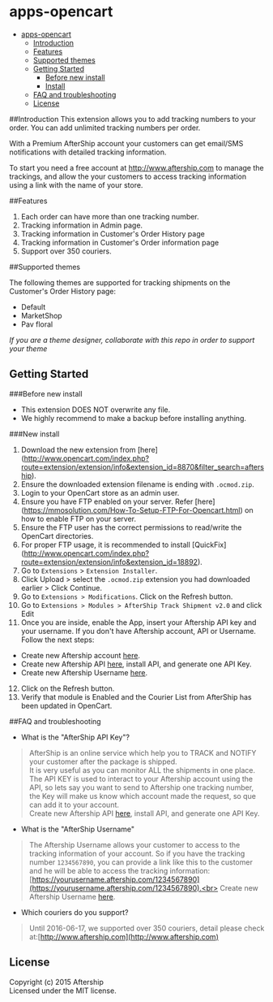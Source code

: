 # apps-opencart
- [apps-opencart](#apps-opencart)
    - [Introduction](#introduction)
    - [Features](#features)
    - [Supported themes](#supported-themes)
    - [Getting Started](#getting-started)
        - [Before new install](#before-new-install)
        - [Install](#new-install)
    - [FAQ and troubleshooting](#faq-and-troubleshooting)
    - [License](#license)

##Introduction
This extension allows you to add tracking numbers to your order. You can add unlimited tracking numbers per order.

With a Premium AfterShip account your customers can get email/SMS notifications with detailed tracking information.

To start you need a free account at http://www.aftership.com to manage the trackings, and allow the your customers to access tracking information using a link with the name of your store.


##Features
1. Each order can have more than one tracking number.
2. Tracking information in Admin page.
3. Tracking information in Customer's Order History page
4. Tracking information in Customer's Order information page
5. Support over 350 couriers.

##Supported themes

The following themes are supported for tracking shipments on the Customer's Order History page:

- Default
- MarketShop
- Pav floral

 *If you are a theme designer, collaborate with this repo in order to support your theme*


## Getting Started

###Before new install
* This extension DOES NOT overwrite any file.
* We highly recommend to make a backup before installing anything.

###New install
1. Download the new extension from [here] (http://www.opencart.com/index.php?route=extension/extension/info&extension_id=8870&filter_search=aftership).
2. Ensure the downloaded extension filename is ending with ```.ocmod.zip```.
3. Login to your OpenCart store as an admin user.
4. Ensure you have FTP enabled on your server. Refer [here] (https://mmosolution.com/How-To-Setup-FTP-For-Opencart.html) on how to enable FTP on your server.
5. Ensure the FTP user has the correct permissions to read/write the OpenCart directories.
6. For proper FTP usage, it is recommended to install [QuickFix] (http://www.opencart.com/index.php?route=extension/extension/info&extension_id=18892).
7. Go to ```Extensions``` > ```Extension Installer```.
8. Click Upload > select the ```.ocmod.zip``` extension you had downloaded earlier > Click Continue.
9. Go to ```Extensions > Modifications```. Click on the Refresh button. 
10. Go to ```Extensions > Modules > AfterShip Track Shipment v2.0``` and click Edit
11. Once you are inside, enable the App, insert your Aftership API key and your username. If you don't have Aftership account, API or Username. Follow the next steps:
   * Create new Aftership account [here](https://www.aftership.com/signup).
   * Create new Aftership API [here](https://www.aftership.com/apps), install API, and generate one API Key.
   * Create new Aftership Username [here](https://secure.aftership.com/users/profile).
12. Click on the Refresh button.
13. Verify that module is Enabled and the Courier List from AfterShip has been updated in OpenCart. 


##FAQ and troubleshooting
* What is the "AfterShip API Key"?

>AfterShip is an online service which help you to TRACK and NOTIFY your customer after the package is shipped.<br>
It is very useful as you can monitor ALL the shipments in one place.<br>
The API KEY is used to interact to your Aftership account using the API, so lets say you want to send to Aftership one tracking number, the Key will make us know which account made the request, so que can add it to your account.<br>
Create new Aftership API [here](https://www.aftership.com/apps), install API, and generate one API Key.

* What is the "AfterShip Username"

>The Aftership Username allows your customer to access to the tracking information of your account. So if you have the tracking number `1234567890`, you can provide a link like this to the customer and he will be able to access the tracking information: [https://yourusername.aftership.com/1234567890](https://yourusername.aftership.com/1234567890).<br>
Create new Aftership Username [here](https://secure.aftership.com/users/profile).

* Which couriers do you support?

>Until 2016-06-17, we supported over 350 couriers, detail please check at:[http://www.aftership.com](http://www.aftership.com)

## License
Copyright (c) 2015 Aftership  
Licensed under the MIT license.
